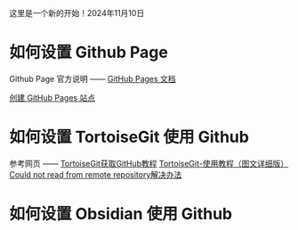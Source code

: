 这里是一个新的开始！2024年11月10日

# 如何设置 Github Page

Github Page 官方说明 —— [GitHub Pages 文档](https://docs.github.com/zh/pages)

[创建 GitHub Pages 站点](https://docs.github.com/zh/pages/getting-started-with-github-pages/creating-a-github-pages-site)

# 如何设置 TortoiseGit 使用 Github

参考网页 —— [TortoiseGit获取GitHub教程](https://blog.csdn.net/u011966339/article/details/106250920)
[TortoiseGit-使用教程（图文详细版）](https://www.cnblogs.com/R-bear/p/17833975.html)
[Could not read from remote repository解决办法](https://blog.csdn.net/lord_y/article/details/98592811)


# 如何设置 Obsidian 使用 Github


